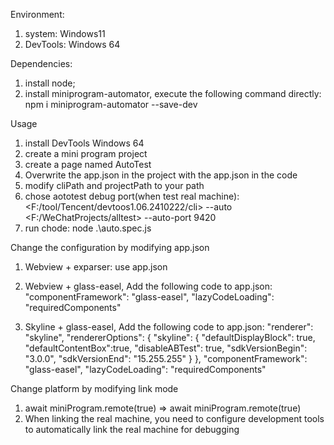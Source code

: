 Environment:
1. system: Windows11
2. DevTools: Windows 64

Dependencies:   
1. install node;
2. install miniprogram-automator, execute the following command directly:	npm i miniprogram-automator --save-dev


Usage
1. install DevTools Windows 64
2. create a mini program project
3. create a page named AutoTest
4. Overwrite the app.json in the project with the app.json in the code
5. modify cliPath and projectPath to your path
6. chose aototest debug port(when test real machine):	<F:/tool/Tencent/devtoos1.06.2410222/cli> --auto <F:/WeChatProjects/alltest> --auto-port 9420
7. run chode:	node .\auto.spec.js


Change the configuration by modifying app.json
1. Webview + exparser: use app.json

2. Webview + glass-easel, Add the following code to app.json:
  "componentFramework": "glass-easel",
  "lazyCodeLoading": "requiredComponents"

3. Skyline + glass-easel, Add the following code to app.json:
  "renderer": "skyline",
  "rendererOptions": {
    "skyline": {
      "defaultDisplayBlock": true,
      "defaultContentBox":true,
      "disableABTest": true,
      "sdkVersionBegin": "3.0.0",
      "sdkVersionEnd": "15.255.255"
    }
  },
  "componentFramework": "glass-easel",
  "lazyCodeLoading": "requiredComponents"

Change platform by modifying link mode
1. await miniProgram.remote(true) => await miniProgram.remote(true)
2. When linking the real machine, you need to configure development tools to automatically link the real machine for debugging
